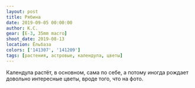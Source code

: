 ```yaml
---
layout: post
title: Рябина
date: 2019-09-05 00:00:00
author: К.С.
gear: [E-3, 35mm macro]
shoot_date: 2019-08-13
location: Ёльбаза
colors: ['141307', '141209']
tags: [растения, астровые, календула, цветы]
---
```

Календула растёт, в основном, сама по себе, а потому иногда рождает довольно интересные цветы, вроде того, что на фото.
